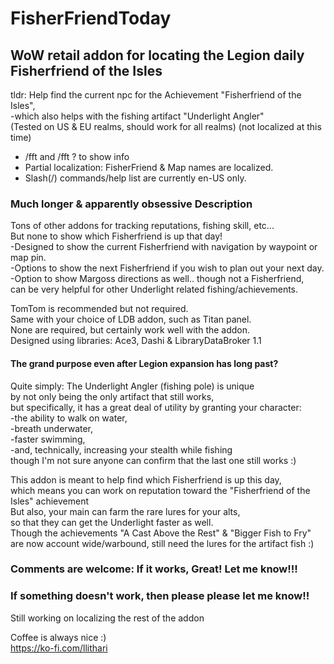 # FisherFriendToday
## WoW retail addon for locating the Legion daily Fisherfriend of the Isles
tldr: Help find the current npc for the Achievement "Fisherfriend of the Isles", <br>
-which also helps with the fishing artifact "Underlight Angler"<br>
(Tested on US & EU realms, should work for all realms) (not localized at this time)<br>
- /fft and /fft ? to show info<br>
- Partial localization: FisherFriend & Map names are localized.<br>
- Slash(/) commands/help list are currently en-US only.<br>
### Much longer & apparently obsessive Description <br>
Tons of other addons for tracking reputations, fishing skill, etc...<br>
But none to show which Fisherfriend is up that day!<br>
-Designed to show the current Fisherfriend with navigation by waypoint or map pin.<br>
-Options to show the next Fisherfriend if you wish to plan out your next day.<br>
-Option to show Margoss directions as well.. though not a Fisherfriend,<br>
 can be very helpful for other Underlight related fishing/achievements.<br>

TomTom is recommended but not required.<br>
Same with your choice of LDB addon, such as Titan panel.<br>
None are required, but certainly work well with the addon.<br>
Designed using libraries: Ace3, Dashi & LibraryDataBroker 1.1<br>

#### The grand purpose even after Legion expansion has long past?<br>
Quite simply: The Underlight Angler (fishing pole) is unique<br>
by not only being the only artifact that still works,<br>
but specifically, it has a great deal of utility by granting your character:<br>
-the ability to walk on water,<br>
-breath underwater,<br>
-faster swimming,<br>
-and, technically, increasing your stealth while fishing<br>
though I'm not sure anyone can confirm that the last one still works :)<br>

This addon is meant to help find which Fisherfriend is up this day,<br>
which means you can work on reputation toward the "Fisherfriend of the Isles" achievement<br>
But also, your main can farm the rare lures for your alts,<br>
so that they can get the Underlight faster as well.<br>
Though the achievements "A Cast Above the Rest" & "Bigger Fish to Fry"<br>
are now account wide/warbound, still need the lures for the artifact fish :)<br>

### Comments are welcome: If it works, Great! Let me know!!!
### If something doesn't work, then please please let me know!!

Still working on localizing the rest of the addon<br>

Coffee is always nice :)<br>
https://ko-fi.com/llithari
